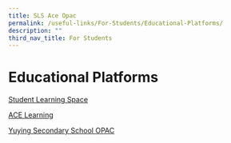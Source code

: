 ```yaml
---
title: SLS Ace Opac
permalink: /useful-links/For-Students/Educational-Platforms/
description: ""
third_nav_title: For Students
---
```

Educational Platforms
=====================

[Student Learning Space](https://yuyingsec.moe.edu.sg/useful-links/for-students/educational-platforms/student-learning-space)

[ACE Learning](https://yuyingsec.moe.edu.sg/useful-links/for-students/educational-platforms/ace-learning)

[Yuying Secondary School OPAC](https://schoolibrary.moe.edu.sg/yuyingsec/)